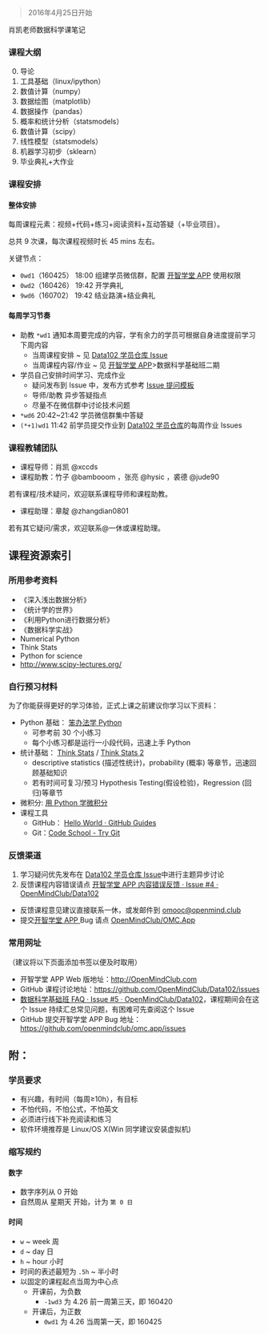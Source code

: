 

> 2016年4月25日开始


肖凯老师数据科学课笔记


### 课程大纲

0. 导论
1. 工具基础（linux/ipython）
2. 数值计算（numpy）
3. 数据绘图（matplotlib）
4. 数据操作（pandas）
5. 概率和统计分析（statsmodels）
6. 数值计算（scipy）
7. 线性模型（statsmodels）
8. 机器学习初步（sklearn）
9. 毕业典礼+大作业



### 课程安排

#### 整体安排


每周课程元素：视频+代码+练习+阅读资料+互动答疑（+毕业项目）。

总共 9 次课，每次课程视频时长 45 mins 左右。

关键节点：

- `0wd1`（160425） 18:00 组建学员微信群，配置 [开智学堂 APP](http://openmindclub.com/) 使用权限
- `0wd2`（160426） 19:42 开学典礼
- `9wd6`（160702） 19:42 结业路演+结业典礼

#### 每周学习节奏

- 助教 `*wd1` 通知本周要完成的内容，学有余力的学员可根据自身进度提前学习下周内容
	- 当周课程安排 ~ 见 [Data102 学员仓库 Issue](https://github.com/OpenMindClub/OMOOCData/issues)
	- 当周课程内容/作业 ~ 见 [开智学堂 APP](http://openmindclub.com/)>数据科学基础班二期
- 学员自己安排时间学习、完成作业
	- 疑问发布到 Issue 中，发布方式参考 [Issue 提问模板](https://github.com/OpenMindClub/Data102/issues/2)
	- 导师/助教 异步答疑指点
	- 尽量不在微信群中讨论技术问题
- `*wd6` 20:42~21:42 学员微信群集中答疑
- `(*+1)wd1` 11:42 前学员提交作业到 [Data102 学员仓库](https://github.com/OpenMindClub/Data102/issues)的每周作业 Issues  

### 课程教辅团队

- 课程导师：肖凯 @xccds
- 课程助教：竹子 @bambooom ，张亮 @hysic ，裘德 @jude90

若有课程/技术疑问，欢迎联系课程导师和课程助教。

- 课程助理：章靛 @zhangdian0801

若有其它疑问/需求，欢迎联系@一休或课程助理。



## 课程资源索引

### 所用参考资料

- 《深入浅出数据分析》
- 《统计学的世界》
- 《利用Python进行数据分析》
- 《数据科学实战》
- Numerical Python
- Think Stats
- Python for science
- http://www.scipy-lectures.org/

### 自行预习材料

为了你能获得更好的学习体验，正式上课之前建议你学习以下资料：


- Python 基础： [笨办法学 Python](http://learnpythonthehardway.org/book/)
	- 可参考前 30 个小练习
	- 每个小练习都是运行一小段代码，迅速上手 Python
- 统计基础： [Think Stats](http://greenteapress.com/thinkstats/) / [Think Stats 2](http://greenteapress.com/thinkstats2/html/index.html)
	- descriptive statistics (描述性统计)，probability (概率) 等章节，迅速回顾基础知识
	- 若有时间可复习/预习 Hypothesis Testing(假设检验)，Regression (回归)等章节
- 微积分: [用 Python 学微积分](https://ryancheunggit.gitbooks.io/calculus-with-python/content/) 
- 课程工具
	- GitHub： [Hello World · GitHub Guides](https://guides.github.com/activities/hello-world/)
	- Git：[Code School - Try Git](https://try.github.io/levels/1/challenges/1)

### 反馈渠道

1. 学习疑问优先发布在 [Data102 学员仓库 Issue](https://github.com/OpenMindClub/Data102/issues)中进行主题异步讨论
2. 反馈课程内容错误请点 [开智学堂 APP 内容错误反馈 · Issue #4 · OpenMindClub/Data102](https://github.com/OpenMindClub/Data102/issues/4)
- 反馈课程意见建议直接联系一休，或发邮件到 omooc@openmind.club
- 提交[开智学堂 APP ](http://openmindclub.com/) Bug 请点 [OpenMindClub/OMC.App](https://github.com/OpenMindClub/OMC.App/issues) 


### 常用网址

（建议将以下页面添加书签以便及时取用）

- 开智学堂 APP Web 版地址：http://OpenMindClub.com
- GitHub 课程讨论地址：https://github.com/OpenMindClub/Data102/issues
- [数据科学基础班 FAQ · Issue #5 · OpenMindClub/Data102](https://github.com/OpenMindClub/Data102/issues/5)，课程期间会在这个 Issue 持续汇总常见问题，有困难可先查阅这个 Issue
- GitHub 提交开智学堂 APP Bug 地址：https://github.com/openmindclub/omc.app/issues


## 附：

### 学员要求

- 有兴趣，有时间（每周≥10h），有目标
- 不怕代码，不怕公式，不怕英文
- 必须进行线下补充阅读和练习
- 软件环境推荐是 Linux/OS X(Win 同学建议安装虚拟机)

### 缩写规约

#### 数字

- 数字序列从 0 开始
- 自然周从 星期天 开始，计为 `第 0 日`

#### 时间

- `w` ~ week 周
- `d` ~ day 日
- `h` ~ hour 小时
- 时间的表述最短为 `.5h` ~ 半小时
- 以固定的课程起点当周为中心点
    + 开课前，为负数
        * `-1wd3` 为 4.26 前一周第三天，即 160420
    + 开课后，为正数
        * `0wd1` 为 4.26 当周第一天，即 160425


